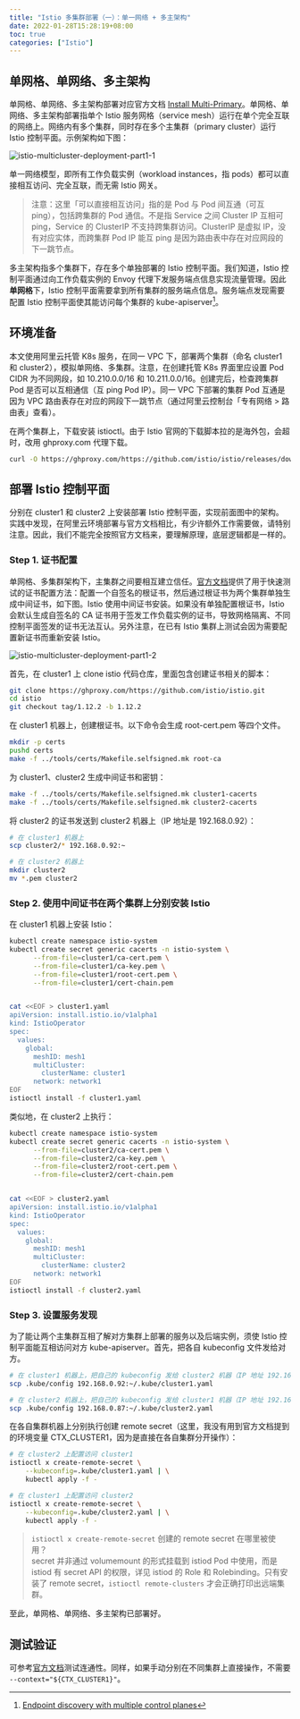 ```yaml
---
title: "Istio 多集群部署（一）：单一网络 + 多主架构"
date: 2022-01-28T15:28:19+08:00
toc: true
categories: ["Istio"]
---
```


## 单网格、单网络、多主架构

单网格、单网络、多主架构部署对应官方文档 [Install Multi-Primary](https://istio.io/latest/docs/setup/install/multicluster/multi-primary/)。单网格、单网络、多主架构部署指单个 Istio 服务网格（service mesh）运行在单个完全互联的网络上。网络内有多个集群，同时存在多个主集群（primary cluster）运行 Istio 控制平面。示例架构如下图：

![istio-multicluster-deployment-part1-1](/images/istio-multicluster-deployment-part1-1.svg)

单一网络模型，即所有工作负载实例（workload instances，指 pods）都可以直接相互访问、完全互联，而无需 Istio 网关。

> 注意：这里「可以直接相互访问」指的是 Pod 与 Pod 间互通（可互 ping），包括跨集群的 Pod 通信。不是指 Service 之间 Cluster IP 互相可 ping，Service 的 ClusterIP 不支持跨集群访问。ClusterIP 是虚拟 IP，没有对应实体，而跨集群 Pod IP 能互 ping 是因为路由表中存在对应网段的下一跳节点。

多主架构指多个集群下，存在多个单独部署的 Istio 控制平面。我们知道，Istio 控制平面通过向工作负载实例的 Envoy 代理下发服务端点信息实现流量管理。因此**单网格**下，Istio 控制平面需要拿到所有集群的服务端点信息。服务端点发现需要配置 Istio 控制平面使其能访问每个集群的 kube-apiserver[^1]。

## 环境准备

本文使用阿里云托管 K8s 服务，在同一 VPC 下，部署两个集群（命名 cluster1 和 cluster2），模拟单网络、多集群。注意，在创建托管 K8s 界面里应设置 Pod CIDR 为不同网段，如 10.210.0.0/16 和 10.211.0.0/16。创建完后，检查跨集群 Pod 是否可以互相通信（互 ping Pod IP）。同一 VPC 下部署的集群 Pod 互通是因为 VPC 路由表存在对应的网段下一跳节点（通过阿里云控制台「专有网络 > 路由表」查看）。

在两个集群上，下载安装 istioctl。由于 Istio 官网的下载脚本拉的是海外包，会超时，改用 ghproxy.com 代理下载。

```bash
curl -O https://ghproxy.com/https://github.com/istio/istio/releases/download/1.12.2/istioctl-1.12.2-linux-amd64.tar.gz
```

## 部署 Istio 控制平面

分别在 cluster1 和 cluster2 上安装部署 Istio 控制平面，实现前面图中的架构。实践中发现，在阿里云环境部署与官方文档相比，有少许额外工作需要做，请特别注意。因此，我们不能完全按照官方文档来，要理解原理，底层逻辑都是一样的。

### Step 1. 证书配置

单网格、多集群架构下，主集群之间要相互建立信任。[官方文档](https://istio.io/latest/docs/setup/install/multicluster/before-you-begin/#configure-trust)提供了用于快速测试的证书配置方法：配置一个自签名的根证书，然后通过根证书为两个集群单独生成中间证书，如下图。Istio 使用中间证书安装。如果没有单独配置根证书，Istio 会默认生成自签名的 CA 证书用于签发工作负载实例的证书，导致网格隔离、不同控制平面签发的证书无法互认。另外注意，在已有 Istio 集群上测试会因为需要配置新证书而重新安装 Istio。

![istio-multicluster-deployment-part1-2](/images/istio-multicluster-deployment-part1-2.svg)

首先，在 cluster1 上 clone istio 代码仓库，里面包含创建证书相关的脚本：

```bash
git clone https://ghproxy.com/https://github.com/istio/istio.git
cd istio
git checkout tag/1.12.2 -b 1.12.2
```

在 cluster1 机器上，创建根证书。以下命令会生成 root-cert.pem 等四个文件。

```bash
mkdir -p certs
pushd certs
make -f ../tools/certs/Makefile.selfsigned.mk root-ca
```

为 cluster1、cluster2 生成中间证书和密钥：

```bash
make -f ../tools/certs/Makefile.selfsigned.mk cluster1-cacerts
make -f ../tools/certs/Makefile.selfsigned.mk cluster2-cacerts
```

将 cluster2 的证书发送到 cluster2 机器上（IP 地址是 192.168.0.92）：

```bash
# 在 cluster1 机器上
scp cluster2/* 192.168.0.92:~

# 在 cluster2 机器上
mkdir cluster2
mv *.pem cluster2
```

### Step 2. 使用中间证书在两个集群上分别安装 Istio

在 cluster1 机器上安装 Istio：

```bash
kubectl create namespace istio-system
kubectl create secret generic cacerts -n istio-system \
      --from-file=cluster1/ca-cert.pem \
      --from-file=cluster1/ca-key.pem \
      --from-file=cluster1/root-cert.pem \
      --from-file=cluster1/cert-chain.pem


cat <<EOF > cluster1.yaml
apiVersion: install.istio.io/v1alpha1
kind: IstioOperator
spec:
  values:
    global:
      meshID: mesh1
      multiCluster:
        clusterName: cluster1
      network: network1
EOF
istioctl install -f cluster1.yaml
```

类似地，在 cluster2 上执行：

```bash
kubectl create namespace istio-system
kubectl create secret generic cacerts -n istio-system \
      --from-file=cluster2/ca-cert.pem \
      --from-file=cluster2/ca-key.pem \
      --from-file=cluster2/root-cert.pem \
      --from-file=cluster2/cert-chain.pem


cat <<EOF > cluster2.yaml
apiVersion: install.istio.io/v1alpha1
kind: IstioOperator
spec:
  values:
    global:
      meshID: mesh1
      multiCluster:
        clusterName: cluster2
      network: network1
EOF
istioctl install -f cluster2.yaml
```

### Step 3. 设置服务发现

为了能让两个主集群互相了解对方集群上部署的服务以及后端实例，须使 Istio 控制平面能互相访问对方 kube-apiserver。首先，把各自 kubeconfig 文件发给对方。

```bash
# 在 cluster1 机器上，把自己的 kubeconfig 发给 cluster2 机器（IP 地址 192.168.0.92）
scp .kube/config 192.168.0.92:~/.kube/cluster1.yaml

# 在 cluster2 机器上，把自己的 kubeconfig 发给 cluster1 机器（IP 地址 192.168.0.87）
scp .kube/config 192.168.0.87:~/.kube/cluster2.yaml
```

在各自集群机器上分别执行创建 remote secret（这里，我没有用到官方文档提到的环境变量 CTX_CLUSTER1，因为是直接在各自集群分开操作）：

```bash
# 在 cluster2 上配置访问 cluster1
istioctl x create-remote-secret \
    --kubeconfig=.kube/cluster1.yaml | \
    kubectl apply -f -

# 在 cluster1 上配置访问 cluster2
istioctl x create-remote-secret \
    --kubeconfig=.kube/cluster2.yaml | \
    kubectl apply -f -
```

> `istioctl x create-remote-secret` 创建的 remote secret 在哪里被使用？\
> secret 并非通过 volumemount 的形式挂载到 istiod Pod 中使用，而是 istiod 有 secret API 的权限，详见 istiod 的 Role 和 Rolebinding。只有安装了 remote secret，`istioctl remote-clusters` 才会正确打印出远端集群。

至此，单网格、单网络、多主架构已部署好。

## 测试验证

可参考[官方文档](https://istio.io/latest/docs/setup/install/multicluster/verify/)测试连通性。同样，如果手动分别在不同集群上直接操作，不需要 `--context="${CTX_CLUSTER1}"`。

[^1]: [Endpoint discovery with multiple control planes](https://istio.io/latest/docs/ops/deployment/deployment-models/#endpoint-discovery-with-multiple-control-planes)
